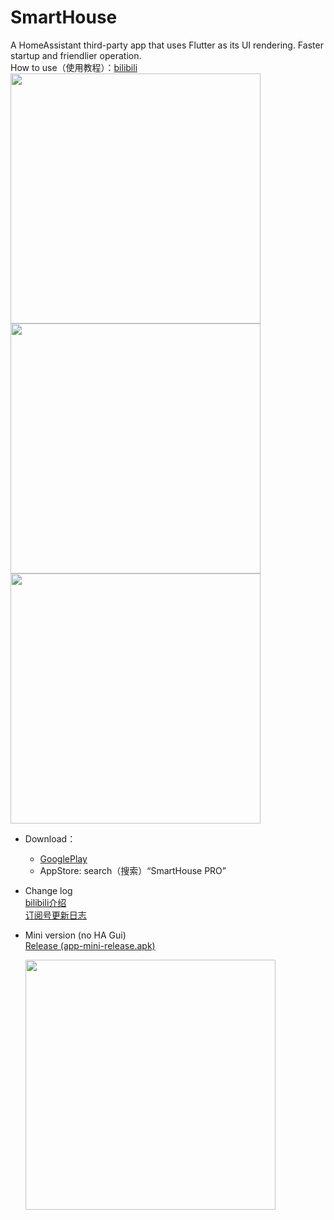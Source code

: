 # SmartHouse
A HomeAssistant third-party app that uses Flutter as its UI rendering. Faster startup and friendlier operation.  
 How to use（使用教程）：[bilibili](https://www.bilibili.com/video/BV16WCbYwEaH/)  
<img src="\doc\Screenshot_20240930_152432.webp" width="400">  <img src="\doc\Screenshot_20240930_152523.webp" width="400">  <img src="\doc\Screenshot_20240930_152537.webp" width="400">

* Download：  
   * [GooglePlay](https://play.google.com/store/apps/details?id=cn.yzapp.flutter.ha)  
   * AppStore: search（搜索）“SmartHouse PRO”

* Change log  
  [bilibili介绍](https://www.bilibili.com/video/BV1Y8411179b/)  
  [订阅号更新日志](https://mp.weixin.qq.com/s/Fce0EhnMYU-uy96yIH9_0A)  

* Mini version (no HA Gui)  
  [Release (app-mini-release.apk)](https://github.com/nesror/SmartHouse/releases/download/v3.3.0/app-mini-release.apk) 
  
  <img src="\doc\Screenshot_20241008_100152.webp" width="400">
